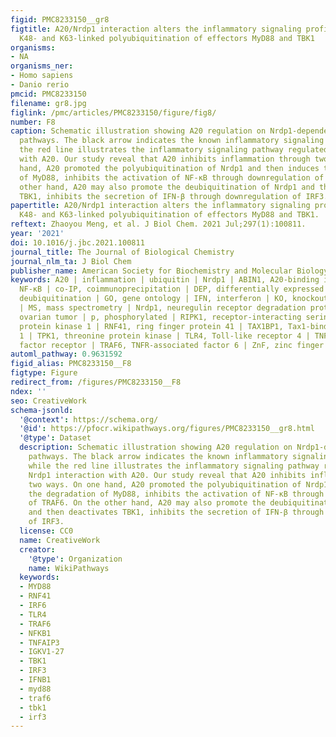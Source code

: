```yaml
---
figid: PMC8233150__gr8
figtitle: A20/Nrdp1 interaction alters the inflammatory signaling profile by mediating
  K48- and K63-linked polyubiquitination of effectors MyD88 and TBK1
organisms:
- NA
organisms_ner:
- Homo sapiens
- Danio rerio
pmcid: PMC8233150
filename: gr8.jpg
figlink: /pmc/articles/PMC8233150/figure/fig8/
number: F8
caption: Schematic illustration showing A20 regulation on Nrdp1-dependent signaling
  pathways. The black arrow indicates the known inflammatory signaling pathway, while
  the red line illustrates the inflammatory signaling pathway regulated by Nrdp1 interaction
  with A20. Our study reveal that A20 inhibits inflammation through two ways. On one
  hand, A20 promoted the polyubiquitination of Nrdp1 and then induces the degradation
  of MyD88, inhibits the activation of NF-κB through downregulation of TRAF6. On the
  other hand, A20 may also promote the deubiquitination of Nrdp1 and then deactivates
  TBK1, inhibits the secretion of IFN-β through downregulation of IRF3.
papertitle: A20/Nrdp1 interaction alters the inflammatory signaling profile by mediating
  K48- and K63-linked polyubiquitination of effectors MyD88 and TBK1.
reftext: Zhaoyou Meng, et al. J Biol Chem. 2021 Jul;297(1):100811.
year: '2021'
doi: 10.1016/j.jbc.2021.100811
journal_title: The Journal of Biological Chemistry
journal_nlm_ta: J Biol Chem
publisher_name: American Society for Biochemistry and Molecular Biology
keywords: A20 | inflammation | ubiquitin | Nrdp1 | ABIN1, A20-binding inhibitor of
  NF-κB | co-IP, coimmunoprecipitation | DEP, differentially expressed protein | DUB,
  deubiquitination | GO, gene ontology | IFN, interferon | KO, knockout | LPS, lipopolysaccharide
  | MS, mass spectrometry | Nrdp1, neuregulin receptor degradation protein-1 | OTU,
  ovarian tumor | p, phosphorylated | RIPK1, receptor-interacting serine/threonine
  protein kinase 1 | RNF41, ring finger protein 41 | TAX1BP1, Tax1-binding protein
  1 | TPK1, threonine protein kinase | TLR4, Toll-like receptor 4 | TNFR, tumor necrosis
  factor receptor | TRAF6, TNFR-associated factor 6 | ZnF, zinc finger
automl_pathway: 0.9631592
figid_alias: PMC8233150__F8
figtype: Figure
redirect_from: /figures/PMC8233150__F8
ndex: ''
seo: CreativeWork
schema-jsonld:
  '@context': https://schema.org/
  '@id': https://pfocr.wikipathways.org/figures/PMC8233150__gr8.html
  '@type': Dataset
  description: Schematic illustration showing A20 regulation on Nrdp1-dependent signaling
    pathways. The black arrow indicates the known inflammatory signaling pathway,
    while the red line illustrates the inflammatory signaling pathway regulated by
    Nrdp1 interaction with A20. Our study reveal that A20 inhibits inflammation through
    two ways. On one hand, A20 promoted the polyubiquitination of Nrdp1 and then induces
    the degradation of MyD88, inhibits the activation of NF-κB through downregulation
    of TRAF6. On the other hand, A20 may also promote the deubiquitination of Nrdp1
    and then deactivates TBK1, inhibits the secretion of IFN-β through downregulation
    of IRF3.
  license: CC0
  name: CreativeWork
  creator:
    '@type': Organization
    name: WikiPathways
  keywords:
  - MYD88
  - RNF41
  - IRF6
  - TLR4
  - TRAF6
  - NFKB1
  - TNFAIP3
  - IGKV1-27
  - TBK1
  - IRF3
  - IFNB1
  - myd88
  - traf6
  - tbk1
  - irf3
---
```

